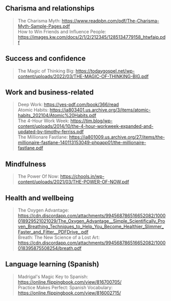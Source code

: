 ## Charisma and relationships
> The Charisma Myth: https://www.readpbn.com/pdf/The-Charisma-Myth-Sample-Pages.pdf \
> How to Win Friends and Influence People: https://images.kw.com/docs/2/1/2/212345/1285134779158_htwfaip.pdf

## Success and confidence
> The Magic of Thinking Big: https://todaygospel.net/wp-content/uploads/2022/03/THE-MAGIC-OF-THINKING-BIG.pdf

## Work and business-related
> Deep Work: https://yes-pdf.com/book/366/read \
> Atomic Habits: https://ia803401.us.archive.org/3/items/atomic-habits_202104/Atomic%20Habits.pdf \
> The 4-Hour Work Week: https://tim.blog/wp-content/uploads/2014/10/the-4-hour-workweek-expanded-and-updated-by-timothy-ferriss.pdf \
> The Millionare Fastlane: https://ia801009.us.archive.org/27/items/the-millionaire-fastlane-140113153049-phpapp01/the-millionaire-fastlane.pdf

## Mindfulness
> The Power Of Now: https://chools.in/wp-content/uploads/2021/03/THE-POWER-OF-NOW.pdf

## Health and wellbeing
> The Oxygen Advantage: https://cdn.discordapp.com/attachments/994568786516652082/1000018929521021029/The_Oxygen_Advantage__Simple_Scientifically_Proven_Breathing_Techniques_to_Help_You_Become_Healthier_Slimmer_Faster_and_Fitter__PDFDrive_.pdf \
> Breath: The New Science of a Lost Art: https://cdn.discordapp.com/attachments/994568786516652082/1000018395875508254/breath.pdf

## Language learning (Spanish)
> Madrigal's Magic Key to Spanish: https://online.flippingbook.com/view/816700705/ \
> Practice Makes Perfect: Spanish Vocabulary: https://online.flippingbook.com/view/816002715/
